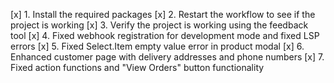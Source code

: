 [x] 1. Install the required packages
[x] 2. Restart the workflow to see if the project is working
[x] 3. Verify the project is working using the feedback tool
[x] 4. Fixed webhook registration for development mode and fixed LSP errors
[x] 5. Fixed Select.Item empty value error in product modal
[x] 6. Enhanced customer page with delivery addresses and phone numbers
[x] 7. Fixed action functions and "View Orders" button functionality